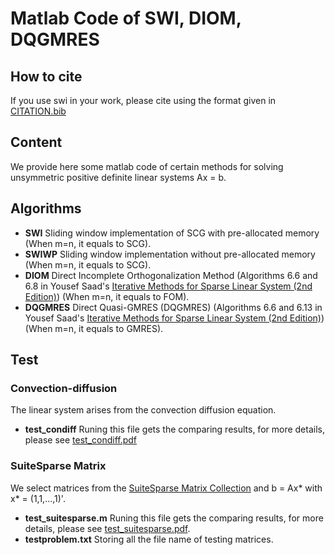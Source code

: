 # Matlab Code of SWI, DIOM, DQGMRES

## How to cite
If you use swi in your work, please cite using the format given in [CITATION.bib](https://github.com/huangna112/SWI/blob/main/CITATION.bib)

## Content
We provide here some matlab code of certain methods for solving unsymmetric positive definite linear systems Ax = b.

## Algorithms
- **SWI** Sliding window implementation of SCG with pre-allocated memory (When m=n, it equals to SCG).
- **SWIWP** Sliding window implementation without pre-allocated memory  (When m=n, it equals to SCG).
- **DIOM** Direct Incomplete Orthogonalization Method (Algorithms 6.6 and 6.8 in Yousef Saad's [Iterative Methods for Sparse Linear System (2nd Edition)](https://epubs.siam.org/doi/book/10.1137/1.9780898718003)) (When m=n, it equals to FOM).
- **DQGMRES** Direct Quasi-GMRES (DQGMRES) (Algorithms 6.6 and 6.13 in Yousef Saad's [Iterative Methods for Sparse Linear System (2nd Edition)](https://epubs.siam.org/doi/book/10.1137/1.9780898718003)) (When m=n, it equals to GMRES).

## Test
### Convection-diffusion
The linear system arises from the convection diffusion equation. 
- **test_condiff** Runing this file gets the comparing results, for more details, please see [test_condiff.pdf](https://github.com/huangna112/SWI/blob/main/test_condiff.pdf)


### SuiteSparse Matrix
We select matrices from the [SuiteSparse Matrix Collection](https://sparse.tamu.edu/) and b = Ax\* with x\* = (1,1,...,1)'.
- **test_suitesparse.m**  Runing this file gets the comparing results, for more details, please see [test_suitesparse.pdf](https://github.com/huangna112/SWI/blob/main/test_suitesparse.pdf). 
- **testproblem.txt** Storing all the file name of testing matrices. 
